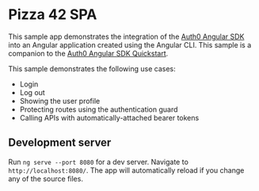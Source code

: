 # Pizza 42 SPA

This sample app demonstrates the integration of the [Auth0 Angular SDK](https://github.com/auth0/auth0-angular) into an Angular application created using the Angular CLI. This sample is a companion to the [Auth0 Angular SDK Quickstart](https://auth0.com/docs/quickstart/spa/angular).

This sample demonstrates the following use cases:

- Login
- Log out
- Showing the user profile
- Protecting routes using the authentication guard
- Calling APIs with automatically-attached bearer tokens

## Development server

Run `ng serve --port 8080` for a dev server. Navigate to `http://localhost:8080/`. The app will automatically reload if you change any of the source files.

